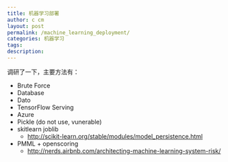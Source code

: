 ```yaml
---
title: 机器学习部署
author: c cm
layout: post
permalink: /machine_learning_deployment/
categories: 机器学习
tags:
description:
---
```


调研了一下，主要方法有：

- Brute Force
- Database
- Dato
- TensorFlow Serving
- Azure
- Pickle (do not use, vunerable)
- skitlearn joblib
    - http://scikit-learn.org/stable/modules/model_persistence.html
- PMML + openscoring
    - http://nerds.airbnb.com/architecting-machine-learning-system-risk/
